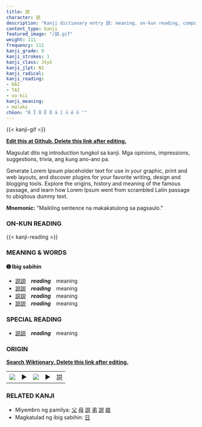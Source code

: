 ```yaml
---
title: 説
character: 説
description: "Kanji dictionary entry 説: meaning, on-kun reading, compounds, origin, related kanji"
content_type: kanji
featured_image: "/説.gif"
weight: 111
frequency: 111
kanji_grade: 9
kanji_strokes: 1
kanji_class: Jōyō
kanji_jlpt: N1
kanji_radical: 
kanji_reading: 
- DAI
- TAI
- oo-kii
kanji_meaning:
- malaki
chōon: "Ā Ī Ū Ē Ō ā ī ū ē ō ’"
---
```

[//]: # (Don't edit the line below. Kanji animated GIF code is automatically generated.)
{{< kanji-gif >}}

[//]: # (Edit below this line.)

**[Edit this at Github. Delete this link after editing.](https://github.com/tim0g/tim/tree/main/content/kanji/説/index.md)**

Magsulat dito ng introduction tungkol sa kanji. Mga opinions, impressions, suggestions, trivia, ang kung ano-ano pa.

Generate Lorem Ipsum placeholder text for use in your graphic, print and web layouts, and discover plugins for your favorite writing, design and blogging tools. Explore the origins, history and meaning of the famous passage, and learn how Lorem Ipsum went from scrambled Latin passage to ubiqitous dummy text.
 
**Mnemonic:** "Maikling sentence na makakatulong sa pagsaulo."

### ON-KUN READING

[//]: # (Don't edit the line below. ON-KUN READING code is automatically generated.)
{{< kanji-reading >}}

### MEANING & WORDS

#### ➊ **Ibig sabihin**
  - [説](../説)[説](../説)　***reading***　meaning
  - [説](../説)[説](../説)　***reading***　meaning
  - [説](../説)[説](../説)　***reading***　meaning
  - [説](../説)[説](../説)　***reading***　meaning

### SPECIAL READING
  - [説](../説)[説](../説)　***reading***　meaning

### ORIGIN

**[Search Wiktionary. Delete this link after editing.](https://wiktionary.org/wiki/説)**
<table class="kanji-table"><tr><td>
<img src="60px-説-bronze.svg.png">
</td><td>▶</td><td>
<img src="60px-説-oracle.svg.png">
</td><td>▶</td>
<td class="kanji-origin">説</td>
</tr></table>

### RELATED KANJI
- Miyembro ng pamilya: [父](../父) [母](../母) [説](../説) [弟](../弟) [説](../説) [娘](../娘)
- Magkatulad ng ibig sabihin: [日](../日)
